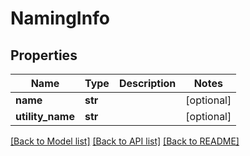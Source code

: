 # NamingInfo

## Properties
Name | Type | Description | Notes
------------ | ------------- | ------------- | -------------
**name** | **str** |  | [optional] 
**utility_name** | **str** |  | [optional] 

[[Back to Model list]](../README.md#documentation-for-models) [[Back to API list]](../README.md#documentation-for-api-endpoints) [[Back to README]](../README.md)


